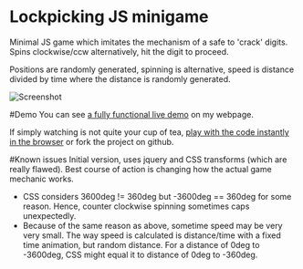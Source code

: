 # Lockpicking JS minigame
Minimal JS game which imitates the mechanism of a safe to 'crack' digits. Spins clockwise/ccw alternatively, hit the digit to proceed.

Positions are randomly generated, spinning is alternative, speed is distance divided by time where the distance is randomly generated.

![Screenshot](https://cloud.githubusercontent.com/assets/6099321/19220570/287bd74a-8e28-11e6-8fe0-4e7e64abdf5e.png)

#Demo
You can see [a fully functional live demo](http://www.tannousmarc.com/projects/threeX/index) on my webpage.

If simply watching is not quite your cup of tea, [play with the code instantly in the browser](http://codepen.io/marctannous/pen/RNGjmz) or fork the project on github.

#Known issues
Initial version, uses jquery and CSS transforms (which are really flawed). Best course of action is changing how the actual game mechanic works.

- CSS considers 3600deg != 360deg but -3600deg == 360deg for some reason. Hence, counter clockwise spinning sometimes caps unexpectedly.
- Because of the same reason as above, sometime speed may be very very small. The way speed is calculated is distance/time with a fixed time animation, but random distance. For a distance of 0deg to -3600deg, CSS might equal it to distance of 0deg to -360deg.
